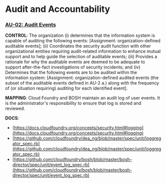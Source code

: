 # Audit and Accountability

<a name="au-02"></a>
### [AU-02: Audit Events](https://web.nvd.nist.gov/view/800-53/Rev4/control?controlName=AU-2)

**CONTROL**: The organization (i) determines that the information system is capable of auditing the following events: [Assignment: organization-defined auditable events];
(ii) Coordinates the security audit function with other organizational entities requiring audit-related information to enhance mutual support and to help guide the selection of auditable events;
(iii) Provides a rationale for why the auditable events are deemed to be adequate to support after-the-fact investigations of security incidents; and
(iv) Determines that the following events are to be audited within the information system: [Assignment: organization-defined audited events (the subset of the auditable events defined in AU-2 a.) along with the frequency of (or situation requiring) auditing for each identified event].

**MAPPING**: Cloud Foundry and BOSH maintain an audit log of user events. It is the administrator's responsibility to ensure that log is stored and reviewed.

**DOCS**:
* [https://docs.cloudfoundry.org/concepts/security.html#logging](https://docs.cloudfoundry.org/concepts/security.html#logging)
* [https://github.com/cloudfoundry/dea_ng/blob/master/spec/unit/loggregator_spec.rb](https://github.com/cloudfoundry/dea_ng/blob/master/spec/unit/loggregator_spec.rb)
* [https://github.com/cloudfoundry/bosh/blob/master/bosh-director/spec/unit/event_log_spec.rb](https://github.com/cloudfoundry/bosh/blob/master/bosh-director/spec/unit/event_log_spec.rb)
